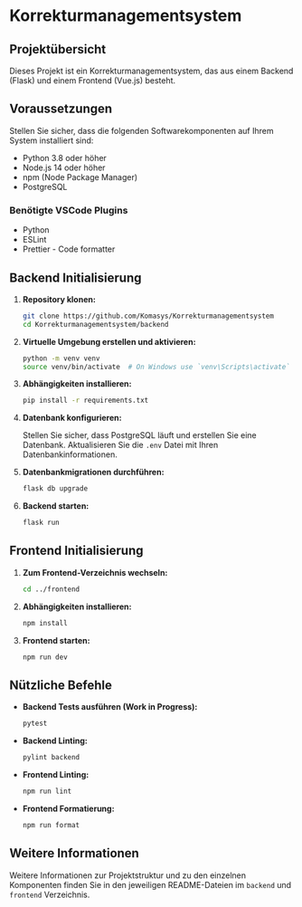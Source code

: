 # Korrekturmanagementsystem

## Projektübersicht

Dieses Projekt ist ein Korrekturmanagementsystem, das aus einem Backend (Flask) und einem Frontend (Vue.js) besteht.

## Voraussetzungen

Stellen Sie sicher, dass die folgenden Softwarekomponenten auf Ihrem System installiert sind:

-   Python 3.8 oder höher
-   Node.js 14 oder höher
-   npm (Node Package Manager)
-   PostgreSQL

### Benötigte VSCode Plugins

-   Python
-   ESLint
-   Prettier - Code formatter

## Backend Initialisierung

1. **Repository klonen:**

    ```sh
    git clone https://github.com/Komasys/Korrekturmanagementsystem
    cd Korrekturmanagementsystem/backend
    ```

2. **Virtuelle Umgebung erstellen und aktivieren:**

    ```sh
    python -m venv venv
    source venv/bin/activate  # On Windows use `venv\Scripts\activate`
    ```

3. **Abhängigkeiten installieren:**

    ```sh
    pip install -r requirements.txt
    ```

4. **Datenbank konfigurieren:**

    Stellen Sie sicher, dass PostgreSQL läuft und erstellen Sie eine Datenbank. Aktualisieren Sie die `.env` Datei mit Ihren Datenbankinformationen.

5. **Datenbankmigrationen durchführen:**

    ```sh
    flask db upgrade
    ```

6. **Backend starten:**

    ```sh
    flask run
    ```

## Frontend Initialisierung

1. **Zum Frontend-Verzeichnis wechseln:**

    ```sh
    cd ../frontend
    ```

2. **Abhängigkeiten installieren:**

    ```sh
    npm install
    ```

3. **Frontend starten:**

    ```sh
    npm run dev
    ```

## Nützliche Befehle

-   **Backend Tests ausführen (Work in Progress):**

    ```sh
    pytest
    ```

-   **Backend Linting:**

    ```sh
    pylint backend
    ```

-   **Frontend Linting:**

    ```sh
    npm run lint
    ```

-   **Frontend Formatierung:**

    ```sh
    npm run format
    ```

## Weitere Informationen

Weitere Informationen zur Projektstruktur und zu den einzelnen Komponenten finden Sie in den jeweiligen README-Dateien im `backend` und `frontend` Verzeichnis.
